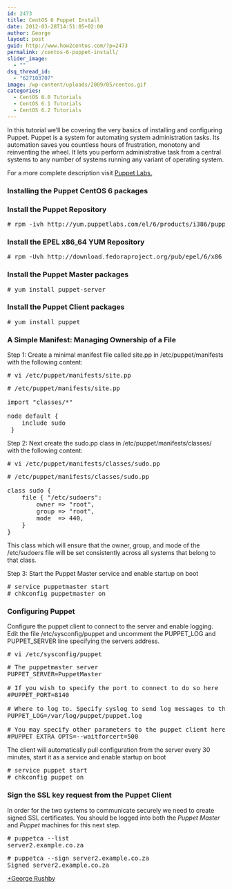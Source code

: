 ```yaml
---
id: 2473
title: CentOS 6 Puppet Install
date: 2012-03-28T14:51:05+02:00
author: George
layout: post
guid: http://www.how2centos.com/?p=2473
permalink: /centos-6-puppet-install/
slider_image:
  - ""
dsq_thread_id:
  - "627103707"
image: /wp-content/uploads/2009/05/centos.gif
categories:
  - CentOS 6.0 Tutorials
  - CentOS 6.1 Tutorials
  - CentOS 6.2 Tutorials
---
```

In this tutorial we&#8217;ll be covering the very basics of installing and configuring Puppet. Puppet is a system for automating system administration tasks. Its automation saves you countless hours of frustration, monotony and reinventing the wheel. It lets you perform administrative task from a central systems to any number of systems running any variant of operating system.

For a more complete description visit [Puppet Labs.](http://reductivelabs.com/trac/puppet/wiki/AboutPuppet)  
<!--more-->

### Installing the Puppet CentOS 6 packages

### Install the Puppet Repository

<pre class="toolbar:2 nums:false nums-toggle:false theme:github font:droid-sans-mono whitespace-before:1 whitespace-after:1 lang:default decode:true " ># rpm -ivh http://yum.puppetlabs.com/el/6/products/i386/puppetlabs-release-6-7.noarch.rpm</pre>

### Install the EPEL x86_64 YUM Repository

<pre class="toolbar:2 nums:false nums-toggle:false theme:github font:droid-sans-mono whitespace-before:1 whitespace-after:1 lang:default decode:true " ># rpm -Uvh http://download.fedoraproject.org/pub/epel/6/x86_64/epel-release-6-8.noarch.rpm</pre>

### Install the Puppet Master packages

<pre class="toolbar:2 nums:false nums-toggle:false theme:github font:droid-sans-mono whitespace-before:1 whitespace-after:1 lang:default decode:true"># yum install puppet-server
</pre>

### Install the Puppet Client packages

<pre class="toolbar:2 nums:false nums-toggle:false theme:github font:droid-sans-mono whitespace-before:1 whitespace-after:1 lang:default decode:true"># yum install puppet
</pre>

### A Simple Manifest: Managing Ownership of a File

Step 1: Create a minimal manifest file called site.pp in /etc/puppet/manifests with the following content:

<pre class="toolbar:2 nums:false nums-toggle:false theme:github font:droid-sans-mono whitespace-before:1 whitespace-after:1 lang:default decode:true"># vi /etc/puppet/manifests/site.pp
</pre>

<pre lang="ruby" line="1"># /etc/puppet/manifests/site.pp

import "classes/*"

node default {
    include sudo
 }
</pre>

Step 2: Next create the sudo.pp class in /etc/puppet/manifests/classes/ with the following content:

<pre class="toolbar:2 nums:false nums-toggle:false theme:github font:droid-sans-mono whitespace-before:1 whitespace-after:1 lang:default decode:true"># vi /etc/puppet/manifests/classes/sudo.pp
</pre>

<pre lang="ruby" line="1"># /etc/puppet/manifests/classes/sudo.pp

class sudo {
    file { "/etc/sudoers":
        owner => "root",
        group => "root",
        mode  => 440,
    }
}
</pre>

This class which will ensure that the owner, group, and mode of the /etc/sudoers file will be set consistently across all systems that belong to that class.

Step 3: Start the Puppet Master service and enable startup on boot 

<pre class="toolbar:2 nums:false nums-toggle:false theme:github font:droid-sans-mono whitespace-before:1 whitespace-after:1 lang:default decode:true"># service puppetmaster start
# chkconfig puppetmaster on
</pre>

### Configuring Puppet

Configure the puppet client to connect to the server and enable logging. Edit the file /etc/sysconfig/puppet and uncomment the PUPPET\_LOG and PUPPET\_SERVER line specifying the servers address.

<pre class="toolbar:2 nums:false nums-toggle:false theme:github font:droid-sans-mono whitespace-before:1 whitespace-after:1 lang:default decode:true"># vi /etc/sysconfig/puppet
</pre>

<pre class="theme:github font:droid-sans-mono lang:vim decode:true" ># The puppetmaster server
PUPPET_SERVER=PuppetMaster

# If you wish to specify the port to connect to do so here
#PUPPET_PORT=8140

# Where to log to. Specify syslog to send log messages to the system log.
PUPPET_LOG=/var/log/puppet/puppet.log

# You may specify other parameters to the puppet client here
#PUPPET_EXTRA_OPTS=--waitforcert=500
</pre>

The client will automatically pull configuration from the server every 30 minutes, start it as a service and enable startup on boot

<pre class="toolbar:2 nums:false nums-toggle:false theme:github font:droid-sans-mono whitespace-before:1 whitespace-after:1 lang:default decode:true"># service puppet start
# chkconfig puppet on
</pre>

### Sign the SSL key request from the Puppet Client

In order for the two systems to communicate securely we need to create signed SSL certificates. You should be logged into both the _Puppet Master_ and _Puppet_ machines for this next step. 

<pre class="toolbar:2 nums:false nums-toggle:false theme:github font:droid-sans-mono whitespace-before:1 whitespace-after:1 lang:default decode:true"># puppetca &#45;&#45;list
server2.example.co.za
</pre>

<pre class="toolbar:2 nums:false nums-toggle:false theme:github font:droid-sans-mono whitespace-before:1 whitespace-after:1 lang:default decode:true"># puppetca &#45;&#45;sign server2.example.co.za
Signed server2.example.co.za
</pre>

[+George Rushby](https://plus.google.com/u/1/112343473763635198843/about?rel=author)